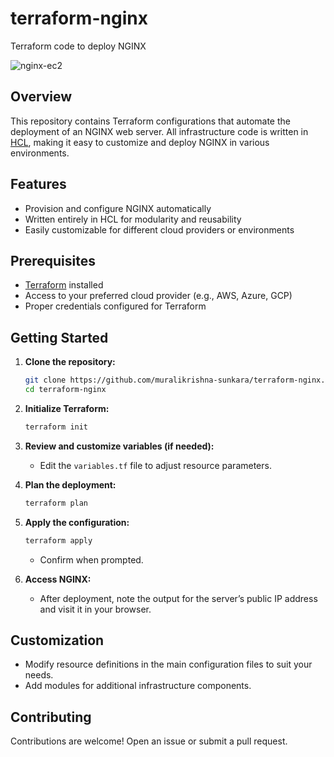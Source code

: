 # terraform-nginx

Terraform code to deploy NGINX


![nginx-ec2](https://github.com/user-attachments/assets/3643b0fc-7b1e-4f64-b094-5ef2d4c1b801)

## Overview

This repository contains Terraform configurations that automate the deployment of an NGINX web server. All infrastructure code is written in [HCL](https://www.terraform.io/language), making it easy to customize and deploy NGINX in various environments.

## Features

- Provision and configure NGINX automatically  
- Written entirely in HCL for modularity and reusability  
- Easily customizable for different cloud providers or environments

## Prerequisites

- [Terraform](https://www.terraform.io/downloads.html) installed  
- Access to your preferred cloud provider (e.g., AWS, Azure, GCP)  
- Proper credentials configured for Terraform  

## Getting Started

1. **Clone the repository:**
    ```bash
    git clone https://github.com/muralikrishna-sunkara/terraform-nginx.git
    cd terraform-nginx
    ```

2. **Initialize Terraform:**
    ```bash
    terraform init
    ```

3. **Review and customize variables (if needed):**
    - Edit the `variables.tf` file to adjust resource parameters.

4. **Plan the deployment:**
    ```bash
    terraform plan
    ```

5. **Apply the configuration:**
    ```bash
    terraform apply
    ```
    - Confirm when prompted.

6. **Access NGINX:**
    - After deployment, note the output for the server’s public IP address and visit it in your browser.

## Customization

- Modify resource definitions in the main configuration files to suit your needs.
- Add modules for additional infrastructure components.

## Contributing

Contributions are welcome! Open an issue or submit a pull request.
